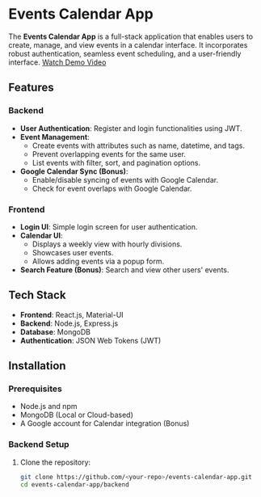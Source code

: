 # Events Calendar App

The **Events Calendar App** is a full-stack application that enables users to create, manage, and view events in a calendar interface. It incorporates robust authentication, seamless event scheduling, and a user-friendly interface.
[Watch Demo Video](https://drive.google.com/file/d/14ZBUkowaq4zj8t-H5hNUtBCYXpgEWSYX/view?usp=sharing)

## Features

### Backend
- **User Authentication**: Register and login functionalities using JWT.
- **Event Management**:
  - Create events with attributes such as name, datetime, and tags.
  - Prevent overlapping events for the same user.
  - List events with filter, sort, and pagination options.
- **Google Calendar Sync (Bonus)**: 
  - Enable/disable syncing of events with Google Calendar.
  - Check for event overlaps with Google Calendar.

### Frontend
- **Login UI**: Simple login screen for user authentication.
- **Calendar UI**:
  - Displays a weekly view with hourly divisions.
  - Showcases user events.
  - Allows adding events via a popup form.
- **Search Feature (Bonus)**: Search and view other users' events.

## Tech Stack
- **Frontend**: React.js, Material-UI
- **Backend**: Node.js, Express.js
- **Database**: MongoDB
- **Authentication**: JSON Web Tokens (JWT)

## Installation

### Prerequisites
- Node.js and npm
- MongoDB (Local or Cloud-based)
- A Google account for Calendar integration (Bonus)

### Backend Setup
1. Clone the repository:
   ```bash
   git clone https://github.com/<your-repo>/events-calendar-app.git
   cd events-calendar-app/backend
